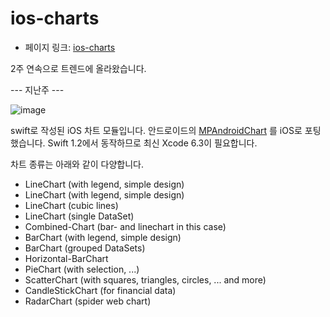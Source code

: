 # ios-charts

- 페이지 링크: [ios-charts](https://github.com/danielgindi/ios-charts)

2주 연속으로 트렌드에 올라왔습니다. 

--- 지난주 ---

![image](https://camo.githubusercontent.com/a9eaa5fc7fb6c1e70b22acd09385055e0f5c4fe7/68747470733a2f2f7261772e6769746875622e636f6d2f5068696c4a61792f4d5043686172742f6d61737465722f73637265656e73686f74732f73696d706c6564657369676e5f6c696e656368617274342e706e67)

swift로 작성된 iOS 차트 모듈입니다. 안드로이드의 [MPAndroidChart](https://github.com/PhilJay/MPAndroidChart) 를 iOS로 포팅했습니다. Swift 1.2에서 동작하므로 최신 Xcode 6.3이 필요합니다. 

차트 종류는 아래와 같이 다양합니다. 

- LineChart (with legend, simple design) 
- LineChart (with legend, simple design) 
- LineChart (cubic lines) 
- LineChart (single DataSet) 
- Combined-Chart (bar- and linechart in this case) 
- BarChart (with legend, simple design)
- BarChart (grouped DataSets)
- Horizontal-BarChart
- PieChart (with selection, ...)
- ScatterChart (with squares, triangles, circles, ... and more)
- CandleStickChart (for financial data)
- RadarChart (spider web chart)
